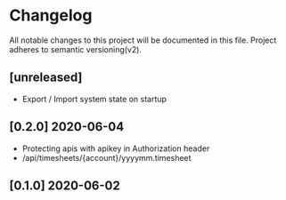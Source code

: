 # Changelog

All notable changes to this project will be documented in
this file. Project adheres to semantic versioning(v2).

## [unreleased]

- Export / Import system state on startup


## [0.2.0] 2020-06-04

- Protecting apis with apikey in Authorization header
- /api/timesheets/{account}/yyyymm.timesheet


## [0.1.0] 2020-06-02



